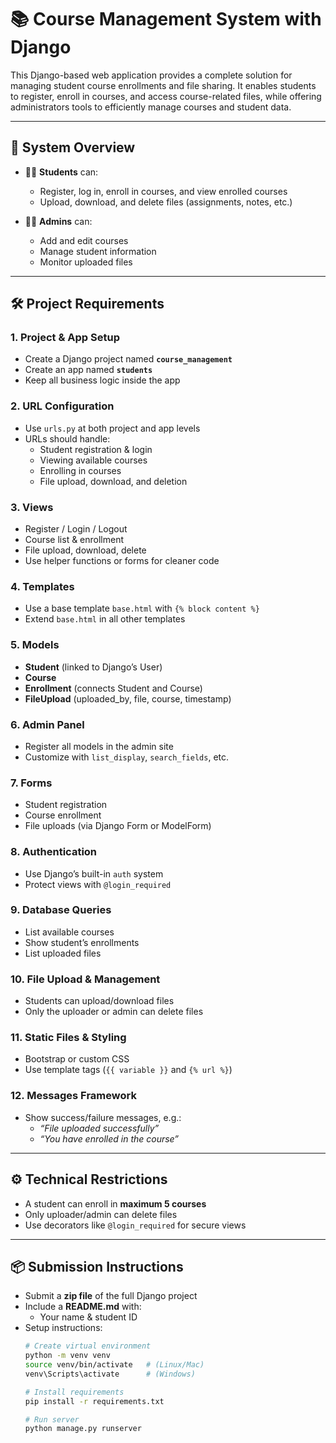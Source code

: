 # 📚 Course Management System with Django

This Django-based web application provides a complete solution for managing student course enrollments and file sharing. It enables students to register, enroll in courses, and access course-related files, while offering administrators tools to efficiently manage courses and student data.

---

## 🔑 System Overview
- 👩‍🎓 **Students** can:
  - Register, log in, enroll in courses, and view enrolled courses
  - Upload, download, and delete files (assignments, notes, etc.)

- 👨‍💼 **Admins** can:
  - Add and edit courses
  - Manage student information
  - Monitor uploaded files

---

## 🛠 Project Requirements

### 1. Project & App Setup
- Create a Django project named **`course_management`**
- Create an app named **`students`**
- Keep all business logic inside the app

### 2. URL Configuration
- Use `urls.py` at both project and app levels
- URLs should handle:
  - Student registration & login
  - Viewing available courses
  - Enrolling in courses
  - File upload, download, and deletion

### 3. Views
- Register / Login / Logout
- Course list & enrollment
- File upload, download, delete
- Use helper functions or forms for cleaner code

### 4. Templates
- Use a base template `base.html` with `{% block content %}`
- Extend `base.html` in all other templates

### 5. Models
- **Student** (linked to Django’s User)
- **Course**
- **Enrollment** (connects Student and Course)
- **FileUpload** (uploaded_by, file, course, timestamp)

### 6. Admin Panel
- Register all models in the admin site
- Customize with `list_display`, `search_fields`, etc.

### 7. Forms
- Student registration
- Course enrollment
- File uploads (via Django Form or ModelForm)

### 8. Authentication
- Use Django’s built-in `auth` system
- Protect views with `@login_required`

### 9. Database Queries
- List available courses
- Show student’s enrollments
- List uploaded files

### 10. File Upload & Management
- Students can upload/download files
- Only the uploader or admin can delete files

### 11. Static Files & Styling
- Bootstrap or custom CSS
- Use template tags (`{{ variable }}` and `{% url %}`)

### 12. Messages Framework
- Show success/failure messages, e.g.:
  - *“File uploaded successfully”*
  - *“You have enrolled in the course”*

---

## ⚙️ Technical Restrictions
- A student can enroll in **maximum 5 courses**
- Only uploader/admin can delete files
- Use decorators like `@login_required` for secure views

---

## 📦 Submission Instructions
- Submit a **zip file** of the full Django project
- Include a **README.md** with:
  - Your name & student ID
- Setup instructions:
  ```bash
  # Create virtual environment
  python -m venv venv
  source venv/bin/activate   # (Linux/Mac)
  venv\Scripts\activate      # (Windows)

  # Install requirements
  pip install -r requirements.txt

  # Run server
  python manage.py runserver
